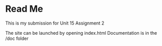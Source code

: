 # Read Me

This is my submission for Unit 15 Assignment 2

The site can be launched by opening index.html
Documentation is in the /doc folder
